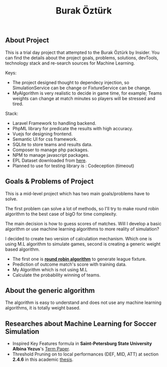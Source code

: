 <h1 align="center">Burak  Öztürk</h1>

<br/>

## About Project

This is a trial day project that attempted to the Burak Öztürk by Insider. You can find the details about the project goals, problems, solutions, devTools, technology stack and re-search sources for Machine Learning.

Keys:
- The project designed thought to dependecy injection, so SimulationService can be change or FixtureService can be change.
- MyAlgorithm is very realistic to decide in game time, for example; Teams  weights can change at match minutes so players will be stressed and tired.

Stack:
- Laravel Framework to handling backend.
- PhpML library for predicate the results with high accuracy.
- Vuejs for designing frontend.
- Semantic UI for css framework.
- SQLite to store teams and results data.
- Composer to manage php packages.
- NPM to manage javascript packages.
- EPL Dataset downloaded from [here](https://sports-statistics.com).
- Planned to use for testing library is : Codeception (timeout)

## Goals & Problems of Project

This is a mid-level project which has two main goals/problems have to solve.

The first problem can solve a lot of methods, so I'll try to make round robin  algorithm to the best case of bigO for time complexity.

The main decision is how to guess scores of matches. Will I develop a basic algorithm or use machine learning algorithms to more reality of simulation?

I decided to create two version of calculation mechanism. Which one is using M.L algorithm to simulate games, second is creating a generic weight based algorithm. 

- The first one is **[round robin algorithm](https://en.wikipedia.org/wiki/Round-robin_scheduling)** to generate league fixture.
- Prediction of outcome match's score with training data.
- My Algorithm which is not using M.L
- Calculate the probability winning of teams. 


## About the generic algorithm 

The algorithm is easy to understand and does not use any machine learning algorithms, it is totally weight based.

## Researches about Machine Learning for Soccer Simulation
- Inspired Key Features formula in **Saint-Petersburg State University Albina Yezus**'s [Term Paper](https://www.math.spbu.ru/SD_AIS/documents/2014-12-341/2014-12-tw-15.pdf).
- Threshold Pruning on to local performances (DEF, MID, ATT) at section **2.4.6** in this academic [thesis](https://www.researchgate.net/profile/Gunjan-Kumar-6/publication/257048220_Machine_Learning_for_Soccer_Analytics/links/0c96052441dfabfc87000000/Machine-Learning-for-Soccer-Analytics.pdf).
